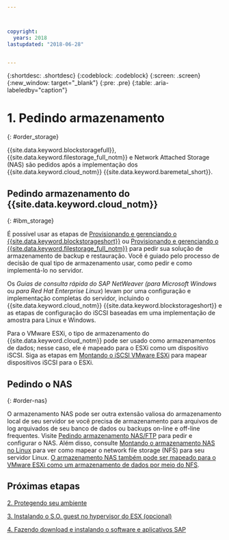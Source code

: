 ```yaml
---



copyright:
  years: 2018
lastupdated: "2018-06-28"


---
```


{:shortdesc: .shortdesc}
{:codeblock: .codeblock}
{:screen: .screen}
{:new_window: target="_blank"}
{:pre: .pre}
{:table: .aria-labeledby="caption"}

# 1. Pedindo armazenamento
{: #order_storage}

{{site.data.keyword.blockstoragefull}}, {{site.data.keyword.filestorage_full_notm}} e Network Attached Storage (NAS) são pedidos após a implementação dos {{site.data.keyword.cloud_notm}} {{site.data.keyword.baremetal_short}}. 

## Pedindo armazenamento do {{site.data.keyword.cloud_notm}}
{: #ibm_storage}

É possível usar as etapas de [Provisionando e gerenciando o {{site.data.keyword.blockstorageshort}}](https://console.bluemix.net/docs/infrastructure/BlockStorage/index.html#getting-started-with-block-storage) ou [Provisionando e gerenciando o {{site.data.keyword.filestorage_full_notm}}](https://console.bluemix.net/docs/infrastructure/FileStorage/provisioning-file-storage.html#provisioning-and-managing-ibm-file-storage-for-ibm-cloud) para pedir sua solução de armazenamento de backup e restauração. Você é guiado pelo processo de decisão de qual tipo de armazenamento usar, como pedir e como implementá-lo no servidor.

Os *Guias de consulta rápida do SAP NetWeaver (para Microsoft Windows* ou *para Red Hat Enterprise Linux*) levam por uma configuração e implementação completas do servidor, incluindo o {{site.data.keyword.cloud_notm}} {{site.data.keyword.blockstorageshort}} e as etapas de configuração do iSCSI baseadas em uma implementação de amostra para Linux e Windows.

Para o VMware ESXi, o tipo de armazenamento do {{site.data.keyword.cloud_notm}} pode ser usado como armazenamentos de dados; nesse caso, ele é mapeado para o ESXi como um dispositivo iSCSI. Siga as etapas em [Montando o iSCSI VMware ESXi](https://console.bluemix.net/docs/infrastructure/vmware/mounting-iscsi-vmware-esxi.html#mounting-iscsi-vmware-esxi) para mapear dispositivos iSCSI para o ESXi.

## Pedindo o NAS
{: #order-nas}

O armazenamento NAS pode ser outra extensão valiosa do armazenamento local de seu servidor se você precisa de armazenamento para arquivos de log arquivados de seu banco de dados ou backups on-line e off-line frequentes. Visite [Pedindo armazenamento NAS/FTP](https://console.bluemix.net/docs/infrastructure/network-attached-storage/index.html#ordering-nas-ftp-storage) para pedir e configurar o NAS. Além disso, consulte [Montando o armazenamento NAS no Linux](https://console.bluemix.net/docs/infrastructure/network-attached-storage/mount-nas-storage-linux.html#mounting-nas-storage-in-linux) para ver como mapear o network file storage (NFS) para seu servidor Linux. [O armazenamento NAS também pode ser mapeado para o VMware ESXi como um armazenamento de dados por meio do NFS](https://console.bluemix.net/docs/infrastructure/network-attached-storage/connect-nas-storage-windows.html#connecting-to-nas-storage-in-windows).

## Próximas etapas

  [2. Protegendo seu ambiente](/docs/infrastructure/sap-netweaver/sap-secure-environment.html)

  [3. Instalando o S.O. guest no hypervisor do ESX (opcional)](/docs/infrastructure/sap-netweaver/sap-installing-guest-operating-system-VMware-deployments.html)

  [4. Fazendo download e instalando o software e aplicativos SAP](/docs/infrastructure/sap-netweaver/sap-installing-SAP-landscape.html)
  
  
